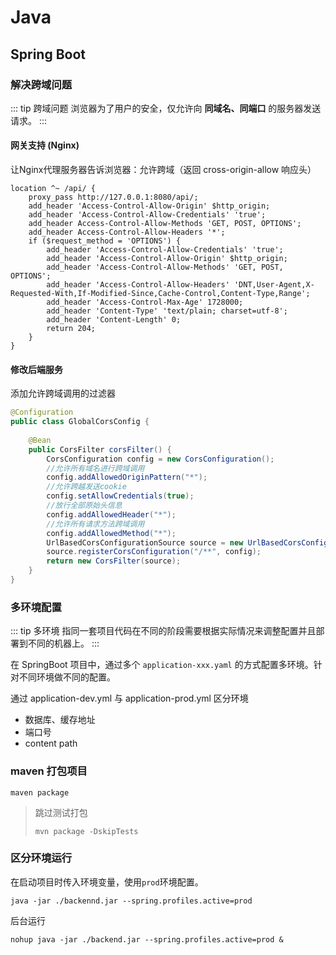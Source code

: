 # Java

## Spring Boot

### 解决跨域问题

::: tip 跨域问题
浏览器为了用户的安全，仅允许向 **同域名、同端口** 的服务器发送请求。
:::

#### 网关支持 (Nginx)

让Nginx代理服务器告诉浏览器：允许跨域（返回 cross-origin-allow 响应头）

```nginx
location ^~ /api/ {
    proxy_pass http://127.0.0.1:8080/api/;
    add_header 'Access-Control-Allow-Origin' $http_origin;
    add_header 'Access-Control-Allow-Credentials' 'true';
    add_header Access-Control-Allow-Methods 'GET, POST, OPTIONS';
    add_header Access-Control-Allow-Headers '*';
    if ($request_method = 'OPTIONS') {
        add_header 'Access-Control-Allow-Credentials' 'true';
        add_header 'Access-Control-Allow-Origin' $http_origin;
        add_header 'Access-Control-Allow-Methods' 'GET, POST, OPTIONS';
        add_header 'Access-Control-Allow-Headers' 'DNT,User-Agent,X-Requested-With,If-Modified-Since,Cache-Control,Content-Type,Range';
        add_header 'Access-Control-Max-Age' 1728000;
        add_header 'Content-Type' 'text/plain; charset=utf-8';
        add_header 'Content-Length' 0;
        return 204;
    }
}
```

#### 修改后端服务

添加允许跨域调用的过滤器

```java
@Configuration
public class GlobalCorsConfig {
    
    @Bean
    public CorsFilter corsFilter() {
        CorsConfiguration config = new CorsConfiguration();
        //允许所有域名进行跨域调用
        config.addAllowedOriginPattern("*");
        //允许跨越发送cookie
        config.setAllowCredentials(true);
        //放行全部原始头信息
        config.addAllowedHeader("*");
        //允许所有请求方法跨域调用
        config.addAllowedMethod("*");
        UrlBasedCorsConfigurationSource source = new UrlBasedCorsConfigurationSource();
        source.registerCorsConfiguration("/**", config);
        return new CorsFilter(source);
    }
}
```

### 多环境配置

::: tip 多环境
指同一套项目代码在不同的阶段需要根据实际情况来调整配置并且部署到不同的机器上。
:::

在 SpringBoot 项目中，通过多个 `application-xxx.yaml` 的方式配置多环境。针对不同环境做不同的配置。

通过 application-dev.yml 与 application-prod.yml 区分环境

* 数据库、缓存地址
* 端口号
* content path

### maven 打包项目

```shell
maven package
```

> 跳过测试打包
>
> ```shell
> mvn package -DskipTests
> ```

### 区分环境运行

在启动项目时传入环境变量，使用`prod`环境配置。

```shell
java -jar ./backennd.jar --spring.profiles.active=prod
```

后台运行

```shell
nohup java -jar ./backend.jar --spring.profiles.active=prod &
```
